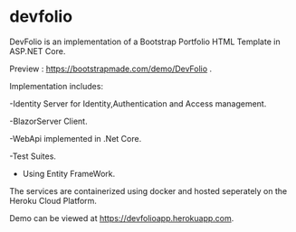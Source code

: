 # devfolio
DevFolio is an implementation of a Bootstrap Portfolio HTML Template in ASP.NET Core.

Preview : https://bootstrapmade.com/demo/DevFolio .

Implementation includes:

-Identity Server for Identity,Authentication and Access management.

-BlazorServer Client.

-WebApi  implemented in .Net Core.

-Test Suites.

- Using Entity FrameWork.

The services are containerized using docker and hosted seperately on the Heroku Cloud Platform.

Demo can be viewed at https://devfolioapp.herokuapp.com.
